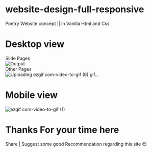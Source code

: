 # website-design-full-responsive
Poetry Website concept  ||  in Vanilla  Html and Css
# Desktop view
Slide Pages 
<br>
![Output](https://user-images.githubusercontent.com/123060177/229085176-f5a3df21-290e-4b31-ae12-4e1969cbca04.gif)
<br>
Other Pages 
<br>
![Uploading ezgif.com-video-to-gif (6).gif…]()
<!-- ![Output](https://user-images.githubusercontent.com/123060177/229090307-a61a2033-de2a-45a0-946a-e4b0d3d0548a.gif) -->
# Mobile view 
![ezgif com-video-to-gif (1)](https://user-images.githubusercontent.com/123060177/229096986-7e6601be-b493-478a-a436-404c3c4b9385.gif)
<br>
# Thanks For your time here 
Share | Suggest some good Recommendation regarding this site 😌
